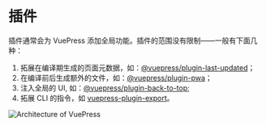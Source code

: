 # 插件

插件通常会为 VuePress 添加全局功能。插件的范围没有限制——一般有下面几种：

1. 拓展在编译期生成的页面元数据，如：[@vuepress/plugin-last-updated](official/plugin-last-updated.md)；
2. 在编译前后生成额外的文件，如：[@vuepress/plugin-pwa](official/plugin-pwa.md)；
3. 注入全局的 UI, 如：[@vuepress/plugin-back-to-top](official/plugin-back-to-top.md);
4. 拓展 CLI 的指令，如 [vuepress-plugin-export](https://github.com/ulivz/vuepress-plugin-export)。

![Architecture of VuePress](/architecture.png)
